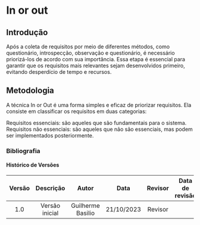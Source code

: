 # **In or out**

## **Introdução**

Após a coleta de requisitos por meio de diferentes métodos, como questionário, introspecção, observação e questionário, é necessário priorizá-los de acordo com sua importância. Essa etapa é essencial para garantir que os requisitos mais relevantes sejam desenvolvidos primeiro, evitando desperdício de tempo e recursos.

## **Metodologia**

A técnica In or Out é uma forma simples e eficaz de priorizar requisitos. Ela consiste em classificar os requisitos em duas categorias:

Requisitos essenciais: são aqueles que são fundamentais para o sistema.
Requisitos não essenciais: são aqueles que não são essenciais, mas podem ser implementados posteriormente.

### **Bibliografia**


 #### **Histórico de Versões**

| Versão |          Descrição              |     Autor      |      Data      |   Revisor     |    Data de revisão    |  
|:------:|:-------------------------------:|:--------------:|:--------------:|:-------------:|:---------------------:|
|  1.0   | Versão inicial |  Guilherme Basilio  |  21/10/2023  | Revisor |  |
